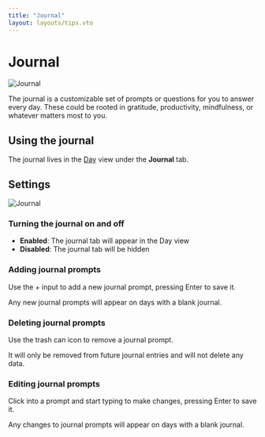 ```yaml
---
title: "Journal"
layout: layouts/tips.vto
---
```


# Journal

![Journal](/assets/tips/journal.png)

The journal is a customizable set of prompts or questions for you to answer every day. These could be rooted in gratitude, productivity, mindfulness, or whatever matters most to you.

## Using the journal

The journal lives in the [Day](/tips/day) view under the **Journal** tab.

## Settings

![Journal](/assets/tips/journal-settings.png)

### Turning the journal on and off

- **Enabled**: The journal tab will appear in the Day view
- **Disabled**: The journal tab will be hidden

### Adding journal prompts

Use the + input to add a new journal prompt, pressing Enter to save it.

Any new journal prompts will appear on days with a blank journal.

### Deleting journal prompts

Use the trash can icon to remove a journal prompt.

It will only be removed from future journal entries and will not delete any data.

### Editing journal prompts

Click into a prompt and start typing to make changes, pressing Enter to save it.

Any changes to journal prompts will appear on days with a blank journal.